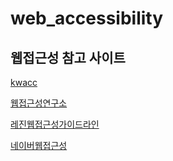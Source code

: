 # web_accessibility

## 웹접근성 참고 사이트

[kwacc](http://www.kwacc.or.kr/WAI/wcag21/)

[웹접근성연구소](https://www.wah.or.kr:444/index.asp)

[레진웹접근성가이드라인](https://github.com/lezhin/accessibility)

[네이버웹접근성](https://accessibility.naver.com/accessibility)